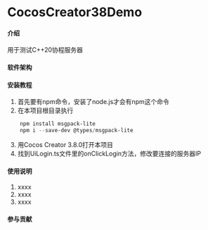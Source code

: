 # CocosCreator38Demo

#### 介绍
用于测试C++20协程服务器

#### 软件架构


#### 安装教程

1.  首先要有npm命令，安装了node.js才会有npm这个命令
2.  在本项目根目录执行
```PowerShell
    npm install msgpack-lite
    npm i --save-dev @types/msgpack-lite
```
3.  用Cocos Creator 3.8.0打开本项目
4.  找到UiLogin.ts文件里的onClickLogin方法，修改要连接的服务器IP

#### 使用说明

1.  xxxx
2.  xxxx
3.  xxxx

#### 参与贡献



